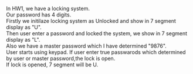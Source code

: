 In HW1, we have a locking system.   
Our password has 4 digits.  
Firstly we initilaze locking system as Unlocked and show in 7 segment display as "U".  
Then user enter a password and locked the system, we show in 7 segment display as "L".  
Also we have a master password which I have determined "9876".  
User starts using keypad. If user enter true passwarods which determined by user or master password,the lock is open.  
If lock is opened, 7 segment will be U.
